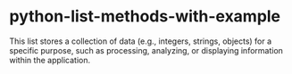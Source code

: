 # python-list-methods-with-example
This list stores a collection of data (e.g., integers, strings, objects) for a specific purpose, such as processing, analyzing, or displaying information within the application.

